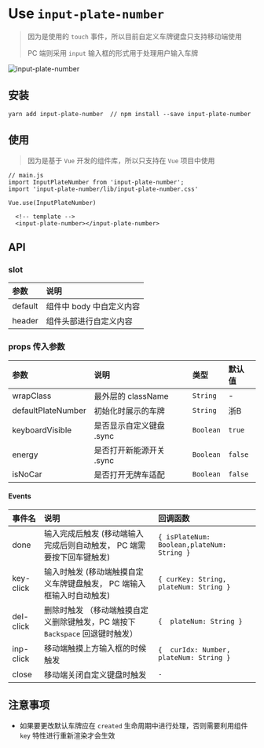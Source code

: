 # Use `input-plate-number`
> 
> 因为是使用的 `touch` 事件，所以目前自定义车牌键盘只支持移动端使用
> 
> PC 端则采用 `input` 输入框的形式用于处理用户输入车牌

![input-plate-number](https://cabin-cdn.oss-cn-hangzhou.aliyuncs.com/video/input-plate-number.gif)
 
## 安装
```
yarn add input-plate-number  // npm install --save input-plate-number 
```

## 使用
>
> 因为是基于 `Vue` 开发的组件库，所以只支持在 `Vue` 项目中使用
> 
```ecmascript 6
// main.js
import InputPlateNumber from 'input-plate-number';
import 'input-plate-number/lib/input-plate-number.css'

Vue.use(InputPlateNumber)
```
```vue
  <!-- template -->
  <input-plate-number></input-plate-number>
```

## API

### slot 
|          参数        |              说明             | 
| :------------------ | :--------------------------- |
|      default        |      组件中 body 中自定义内容         |   
|      header         |    组件头部进行自定义内容     |


### props 传入参数
|        参数         |          说明        |   类型      | 默认值   |
| :------------------| :----------------------- | :-------  | :----- |
|    wrapClass       |   最外层的 className     | `String`   |    -    |
| defaultPlateNumber |  初始化时展示的车牌        | `String`   |   浙B    |
|   keyboardVisible  | 是否显示自定义键盘 .sync   | `Boolean`  | `true`   |
|        energy      | 是否打开新能源开关 .sync  | `Boolean`  | `false`  |
|        isNoCar     | 是否打开无牌车适配        | `Boolean`  | `false`  |


#### Events
|  事件名   |                             说明                             |                  回调函数                  |
| :------- | :------------------------ | :---------------------------------------- |
|   done    | 输入完成后触发 (移动端输入完成后则自动触发， PC 端需要按下回车键触发) | `{ isPlateNum: Boolean,plateNum: String }` |
| key-click | 输入时触发 (移动端触摸自定义车牌键盘触发， PC 端输入框输入时自动触发) |    `{ curKey: String, plateNum: String }`     |
| del-click | 删除时触发 （移动端触摸自定义删除键触发，PC 端按下 `Backspace` 回退键时触发） |        `{  plateNum: String }`       |
| inp-click |                移动端触摸上方输入框的时候触发                |           `{  curIdx: Number, plateNum: String }`           |
|   close   |                  移动端关闭自定义键盘时触发                  |                    `-`                     |



## 注意事项
* 如果要更改默认车牌应在 `created` 生命周期中进行处理，否则需要利用组件 `key` 特性进行重新渲染才会生效
